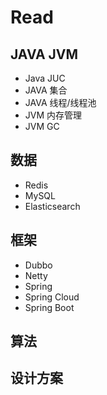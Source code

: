 # Read

## JAVA JVM

- Java JUC
- JAVA 集合
- JAVA 线程/线程池
- JVM 内存管理
- JVM GC

## 数据

- Redis
- MySQL
- Elasticsearch


## 框架

- Dubbo
- Netty
- Spring
- Spring Cloud
- Spring Boot

## 算法


## 设计方案


